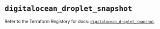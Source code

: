 # `digitalocean_droplet_snapshot`

Refer to the Terraform Registory for docs: [`digitalocean_droplet_snapshot`](https://registry.terraform.io/providers/digitalocean/digitalocean/2.27.1/docs/resources/droplet_snapshot).
